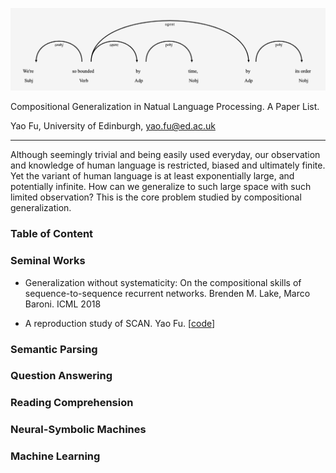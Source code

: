 <p align="left">
  <img src="doc/title.png" width="800" title="title" alt="title">
</p>

Compositional Generalization in Natual Language Processing. A Paper List. 

Yao Fu, University of Edinburgh, yao.fu@ed.ac.uk


----

Although seemingly trivial and being easily used everyday, our observation and knowledge of human language is restricted, biased and ultimately finite. 
Yet the variant of human language is at least exponentially large, and potentially infinite. 
How can we generalize to such large space with such limited observation? 
This is the core problem studied by compositional generalization. 

### Table of Content 

### Seminal Works
* Generalization without systematicity: On the compositional skills of sequence-to-sequence recurrent networks. Brenden M. Lake, Marco Baroni. ICML 2018

* A reproduction study of SCAN. Yao Fu. \[[code](https://github.com/FranxYao/SCAN_reproduce)\]

### Semantic Parsing 

### Question Answering

### Reading Comprehension 

### Neural-Symbolic Machines 

### Machine Learning 